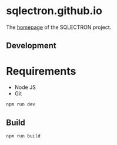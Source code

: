 # sqlectron.github.io

The [homepage](sqlectron.github.io) of the SQLECTRON project.

## Development

# Requirements
- Node JS
- Git

```shell
npm run dev
```

## Build

```shell
npm run build
```
